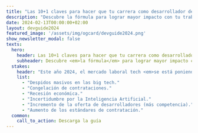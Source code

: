 ```yaml
---
title: "Las 10+1 claves para hacer que tu carrera como desarrollador despegue en 2024"
description: "Descubre la fórmula para lograr mayor impacto con tu trabajo, desbloquear subidas de salario y acceder a ofertas de empleo de calidad."
date: 2024-02-13T00:00:00+02:00
layout: devguide2024
featured_image: '/assets/img/ogcard/devguide2024.png'
show_newsletter_modal: false
texts:
  hero:
    header: Las 10+1 claves para hacer que tu carrera como desarrollador <em>despegue</em> en 2024
    subheader: Descubre <em>la fórmula</em> para lograr mayor impacto con tu trabajo, desbloquear subidas de salario y acceder a ofertas de empleo de calidad.
  stakes:
    header: "Este año 2024, el mercado laboral tech <em>se está poniendo cuesta arriba</em>:"
    list:
      - "Despidos masivos en las big tech."
      - "Congelación de contrataciones."
      - "Recesión económica."
      - "Incertidumbre por la Inteligencia Artificial."
      - "Incremento de la oferta de desarrolladores (más competencia)."
      - "Aumento de los estándares de contratación."
  common:
    call_to_action: Descarga la guía
---
```

